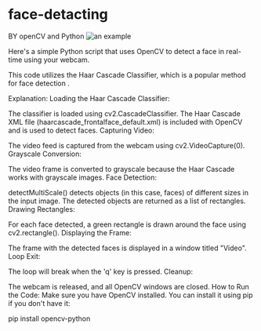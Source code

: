 # face-detacting
BY openCV and Python 
![an example](https://github.com/user-attachments/assets/e92fe78a-3729-4911-bd48-61aabb6a7c31)

Here's a simple Python script that uses OpenCV to detect a face in real-time using your webcam. 

This code utilizes the Haar Cascade Classifier, which is a popular method for face detection .

Explanation:
Loading the Haar Cascade Classifier:

The classifier is loaded using cv2.CascadeClassifier. The Haar Cascade XML file (haarcascade_frontalface_default.xml) is included with OpenCV and is used to detect faces.
Capturing Video:

The video feed is captured from the webcam using cv2.VideoCapture(0).
Grayscale Conversion:

The video frame is converted to grayscale because the Haar Cascade works with grayscale images.
Face Detection:

detectMultiScale() detects objects (in this case, faces) of different sizes in the input image. The detected objects are returned as a list of rectangles.
Drawing Rectangles:

For each face detected, a green rectangle is drawn around the face using cv2.rectangle().
Displaying the Frame:

The frame with the detected faces is displayed in a window titled "Video".
Loop Exit:

The loop will break when the 'q' key is pressed.
Cleanup:

The webcam is released, and all OpenCV windows are closed.
How to Run the Code:
Make sure you have OpenCV installed. You can install it using pip if you don't have it:

pip install opencv-python
